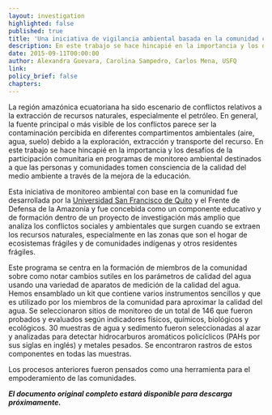 ```yaml
---
layout: investigation
highlighted: false
published: true
title: 'Una iniciativa de vigilancia ambiental basada en la comunidad como una forma de empoderamiento de las personas a través de los conocimientos y de la validación de datos (Resumen)'
description: En este trabajo se hace hincapié en la importancia y los desafíos de la participación comunitaria en programas de monitoreo ambiental destinados a que las personas y comunidades tomen consciencia de la calidad del medio ambiente a través de la mejora de la educación.
date: 2015-09-11T00:00:00
author: Alexandra Guevara, Carolina Sampedro, Carlos Mena, USFQ
link:
policy_brief: false
chapters:
---
```

La región amazónica ecuatoriana ha sido escenario de conflictos relativos a la extracción de recursos naturales, especialmente el petróleo. En general, la fuente principal o más visible de los conflictos parece ser la contaminación percibida en diferentes compartimentos ambientales (aire, agua, suelo) debido a la exploración, extracción y transporte del recurso. En este trabajo se hace hincapié en la importancia y los desafíos de la participación comunitaria en programas de monitoreo ambiental destinados a que las personas y comunidades tomen consciencia de la calidad del medio ambiente a través de la mejora de la educación.

Esta iniciativa de monitoreo ambiental con base en la comunidad fue desarrollada por la [Universidad San Francisco de Quito](http://www.usfq.edu.ec/Paginas/Inicio.aspx) y el Frente de Defensa de la Amazonía y fue concebida como un componente educativo y de formación dentro de un proyecto de investigación más amplio que analiza los conflictos sociales y ambientales que surgen cuando se extraen los recursos naturales, especialmente en las zonas que son el hogar de ecosistemas frágiles y de comunidades indígenas y otros residentes frágiles.

Este programa se centra en la formación de miembros de la comunidad sobre como notar cambios sutiles en los parámetros de calidad del agua usando una variedad de aparatos de medición de la calidad del agua. Hemos ensamblado un kit que contiene varios instrumentos sencillos y que es utilizado por los miembros de la comunidad para aproximar la calidad del agua. Se seleccionaron sitios de monitoreo de un total de 146 que fueron probados y evaluados según indicadores físicos, químicos, biológicos y ecológicos. 30 muestras de agua y sedimento fueron seleccionadas al azar y analizadas para detectar hidrocarburos aromáticos policíclicos (PAHs por sus siglas en inglés) y metales pesados. Se encontraron rastros de estos componentes en todas las muestras.

Los procesos anteriores fueron pensados como una herramienta para el empoderamiento de las comunidades.

<b>
<em>El documento original completo estará disponible para descarga próximamente.</em>
</b>
